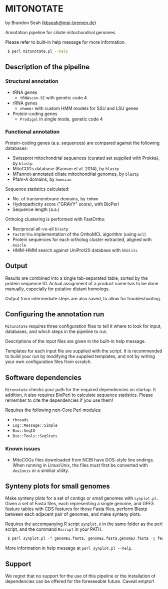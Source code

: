 # MITONOTATE

by Brandon Seah (kbseah@mpi-bremen.de)

Annotation pipeline for ciliate mitochondrial genomes.

Please refer to built-in help message for more information.

```bash
 $ perl mitonotate.pl --help
```

## Description of the pipeline

### Structural annotation

* tRNA genes
  * `tRNAscan-SE` with genetic code 4
* rRNA genes
  * `nhmmer` with custom HMM models for SSU and LSU genes
* Protein-coding genes
  * `Prodigal` in single mode, genetic code 4

### Functional annotation

Protein-coding genes (a.a. sequences) are compared against the following databases:

* Swissprot mitochondrial sequences (curated set supplied with Prokka), by `blastp`
* MitoCOGs database (Kannan et al. 2014), by `blastp`
* MFannot-annotated ciliate mitochondrial genomes, by `blastp`
* Pfam-A domains, by `hmmscan`

Sequence statistics calculated:

* No. of transmembrane domains, by `tmhmm`
* Hydropathicity score ("GRAVY" score), with BioPerl
* Sequence length (a.a.)

Ortholog clustering is performed with FastOrtho:

* Reciprocal all-vs-all `blastp`
* `FastOrtho` implementation of the OrthoMCL algorithm (using `mcl`)
* Protein sequences for each ortholog cluster extracted, aligned with `muscle`
* HMM-HMM search against UniProt20 database with `hhblits`

## Output

Results are combined into a single tab-separated table, sorted by the protein sequence ID. Actual assignment of a product name has to be done manually, especially for putative distant homologs.

Output from intermediate steps are also saved, to allow for troubleshooting.

## Configuring the annotation run

`Mitonotate` requires three configuration files to tell it where to look for input, databases, and which steps in the pipeline to run.

Descriptions of the input files are given in the built-in help message.

Templates for each input file are supplied with the script. It is recommended to build your run by modifying the supplied templates, and not by writing your own configuration files from scratch.

## Software dependencies

`Mitonotate` checks your path for the required dependencies on startup. It addition, it also requires BioPerl to calculate sequence statistics. Please remember to cite the dependencies if you use them!

Requires the following non-Core Perl modules:
* `threads`
* `Log::Message::Simple`
* `Bio::SeqIO`
* `Bio::Tools::SeqStats`

### Known issues

* MitoCOGs files downloaded from NCBI have DOS-style line endings. When running in Linux/Unix, the files must first be converted with `dos2unix` or a similiar utility.

## Synteny plots for small genomes

Make synteny plots for a set of contigs or small genomes with `synplot.pl`. Given a set of Fasta files, each representing a single genome, and GFF3 feature tables with CDS features for those Fasta files, perform Blastp between each adjacent pair of genomes, and make synteny plots.

Requires the accompanying R script `synplot.R` in the same folder as the perl script, and the command `Rscript` in your PATH.

```bash
 $ perl synplot.pl -f genome1.fasta, genome2.fasta,genome3.fasta -g features1.gff,features2.gff,features3.gff -o output_prefix
```

More information in help message at `perl synplot.pl --help`. 

## Support

We regret that no support for the use of this pipeline or the installation of dependencies can be offered for the foreseeable future. Caveat emptor!
